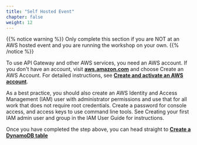```yaml
---
title: "Self Hosted Event"
chapter: false
weight: 12
---
```


{{% notice warning %}}
Only complete this section if you are NOT at an AWS hosted event and you are running the workshop on your own.
{{% /notice %}}


To use API Gateway and other AWS services, you need an AWS account. If you don't have an account, visit [**aws.amazon.com**](https://aws.amazon.com/) and choose Create an AWS Account. For detailed instructions, see [**Create and activate an AWS account**](https://aws.amazon.com/premiumsupport/knowledge-center/create-and-activate-aws-account/).

As a best practice, you should also create an AWS Identity and Access Management (IAM) user with administrator permissions and use that for all work that does not require root credentials. Create a password for console access, and access keys to use command line tools. See Creating your first IAM admin user and group in the IAM User Guide for instructions. 

Once you have completed the step above, you can head straight to [**Create a DynamoDB table**](/010_createadynamodbtable/)